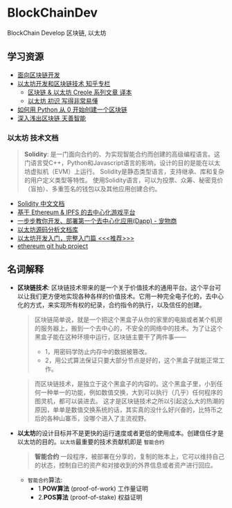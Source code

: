 # BlockChainDev
BlockChain Develop 区块链, 以太坊


## 学习资源
* [面向区块链开发](https://zhuanlan.zhihu.com/p/32914619)
* [以太坊开发和区块链技术 知乎专栏](https://zhuanlan.zhihu.com/ethereum)
  * [区块链 & 以太坊 Creole 系列文章 译本](https://zhuanlan.zhihu.com/p/20863202)
  * [以太坊 初识 写得非常易懂](https://zhuanlan.zhihu.com/p/28930323)
* [如何用 Python 从 0 开始创建一个区块链](http://www.iteye.com/news/32907)
* [深入浅出区块链 天善智能](https://ask.hellobi.com/topic/%E6%B7%B1%E5%85%A5%E6%B5%85%E5%87%BA%E5%8C%BA%E5%9D%97%E9%93%BE)


### 以太坊 技术文档
> **Solidity**: 是一门面向合约的、为实现智能合约而创建的高级编程语言。这门语言受C++，Python和Javascript语言的影响，设计的目的是能在以太坊虚拟机（EVM）上运行。
> Solidity是静态类型语言，支持继承、库和复杂的用户定义类型等特性。
> 使用Solidity语言，可以为投票、众筹、秘密竞价（盲拍）、多重签名的钱包以及其他应用创建合约。

* [Solidity 中文文档](http://solidity-cn.readthedocs.io/zh/latest/)
* [基于 Ethereum & IPFS 的去中心化游戏平台](https://github.com/littleredhat1997/Egame)
* [一步步教你开发、部署第一个去中心化应用(Dapp) - 宠物商](https://learnblockchain.cn/2018/01/12/first-dapp/)
* [以太坊源码分析文档库](https://github.com/yujianFresh/ethereum-analysis)
* [以太坊开发入门，完整入门篇 <<<推荐>>>](http://me.tryblockchain.org/getting-up-to-speed-on-ethereum.html)
* [ethereum git hub project](https://github.com/ethereum)

## 名词解释
* **区块链技术**: 区块链技术带来的是一个关于价值技术的通用平台。这个平台可以让我们更方便地实现各种各样的价值技术。它用一种完全电子化的，去中心化的方式，来实现所有权的纪录，合约指令的执行，以及信任的创建。
  > 区块链简单说，就是一个把这个黑盒子从你的家里的电脑或者某个机房的服务器上，搬到一个去中心的，不安全的网络中的技术。为了让这个黑盒子能在这种环境中运行，区块链主要干了两件事——
  > * 1，用密码学防止内存中的数据被篡改。
  > * 2，用公式算法保证只要大部分节点是好的，这个黑盒子就能正常工作。

  > 而区块链技术，是独立于这个黑盒子的内容的。这个黑盒子里，小到任何一种单一的功能，例如数值交换，大到可以执行（几乎）任何程序的图灵机，都可以装进去。
  这才是区块链技术之所以引起这么大的热潮的原因，单单是数值交换系统的话，其实真的没什么好兴奋的，比特币之后的各种山寨币，没哪个进入了主流视野。

* **以太坊**的设计目标并不是更快的运行速度或者更低的使用成本。创建信任才是以太坊的目的。`以太坊`最重要的技术贡献机即是 `智能合约`
  > **智能合约** 一段程序，被部署在分享的，复制的账本上，它可以维持自己的状态，控制自已的资产和对接收到的外界信息或者资产进行回应。
  * `智能合约`算法:
    * 1.**POW算法** (proof-of-work) 工作量证明
    * 2.**POS算法** (proof-of-stake) 权益证明
